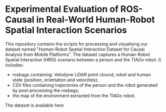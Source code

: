 # Experimental Evaluation of ROS-Causal in Real-World Human-Robot Spatial Interaction Scenarios
This repository contains the scripts for processing and visualising our dataset named "Human-Robot Spatial Interaction Dataset for Causal Analysis from Mobile Platforms".
The dataset captures a Human-Robot Spatial Interaction (HRSI) scenario between a person and the TIAGo robot. It includes: 
* rosbags containing: Velodyne LiDAR point clound, robot and human state (position, orientation and velocities);
* CSV files containing trajectories of the person and the robot generated by post-processing the rosbags;
* the map of the environment extracted from the TIAGo robot.

The dataset is available here